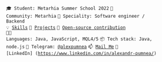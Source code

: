<code>🎓 Student: Metarhia Summer School 2022</code>
<code>👋 Community: Metarhia</code>
<code>👷 Speciality: Software engineer / Backend</code></br>
<code>💡 [Skills](SKILLS.md)</code>
<code>🧻 [Projects](PROJECTS.md)</code>
<code>👀 [Open-source contribution](CONTRIBUTION.md)</code><br>
<code>🧑‍💻 Languages: Java, JavaScript, MQL4/5</code>
<code>📦 Tech stack: Java, node.js</code>
<code>💬 Telegram: [@alexpumnea](https://telegram.me/alexpumnea)</code>
<code>📫 [Mail Me](mailto:alexandr.pumnea@gmail.com)</code>
<code>📯 [LinkedIn] (https://www.linkedin.com/in/alexandr-pumnea/)</code>
